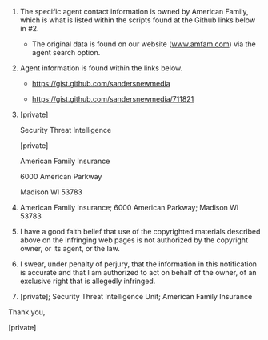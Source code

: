 1. The specific agent contact information is owned by American Family, which is what is listed within the scripts found at the Github links below in #2.

    * The original data is found on our website (www.amfam.com) via the agent search option.

2. Agent information is found within the links below.

    * https://gist.github.com/sandersnewmedia

    * https://gist.github.com/sandersnewmedia/711821

3. [private]

    Security Threat Intelligence

    [private]

    American Family Insurance

    6000 American Parkway

    Madison WI 53783

4. American Family Insurance; 6000 American Parkway; Madison WI 53783

5. I have a good faith belief that use of the copyrighted materials described above on the infringing web pages is not authorized by the copyright owner, or its agent, or the law.

6. I swear, under penalty of perjury, that the information in this notification is accurate and that I am authorized to act on behalf of the owner, of an exclusive right that is allegedly infringed.

7. [private]; Security Threat Intelligence Unit; American Family Insurance

Thank you,

[private]
